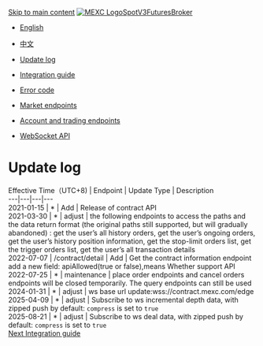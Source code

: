 [Skip to main content](https://www.mexc.com/api-docs/futures/update-log#__docusaurus_skipToContent_fallback)
[![MEXC Logo](https://www.mexc.com/api-docs-assets/img/mexc-logo.svg)](https://www.mexc.com/)[SpotV3](https://www.mexc.com/api-docs/spot-v3/introduction)[Futures](https://www.mexc.com/api-docs/futures/update-log)[Broker](https://www.mexc.com/api-docs/broker/mexc-broker-introduction)
[](https://www.mexc.com/api-docs/futures/update-log)

- [English](https://www.mexc.com/api-docs/futures/update-log)

- [中文](https://www.mexc.com/zh-MY/api-docs/futures/update-log)

- [Update log](https://www.mexc.com/api-docs/futures/update-log)

- [Integration guide](https://www.mexc.com/api-docs/futures/integration-guide)

- [Error code](https://www.mexc.com/api-docs/futures/error-code)

- [Market endpoints](https://www.mexc.com/api-docs/futures/market-endpoints)

- [Account and trading endpoints](https://www.mexc.com/api-docs/futures/account-and-trading-endpoints)

- [WebSocket API](https://www.mexc.com/api-docs/futures/websocket-api)

# Update log

Effective Time（UTC+8) | Endpoint | Update Type | Description\
---|---|---|---\
2021-01-15 | * | Add | Release of contract API\
2021-03-30 | * | adjust | the following endpoints to access the paths and the data return format (the original paths still supported, but will gradually abandoned) : get the user’s all history orders, get the user’s ongoing orders, get the user’s history position information, get the stop-limit orders list, get the trigger orders list, get the user’s all transaction details\
2022-07-07 | /contract/detail | Add | Get the contract information endpoint add a new field: apiAllowed(true or false),means Whether support API\
2022-07-25 | * | maintenance | place order endpoints and cancel orders endpoints will be closed temporarily. The query endpoints can still be used\
2024-01-31 | * | adjust | ws base url update:wss://contract.mexc.com/edge\
2025-04-09 | * | adjust | Subscribe to ws incremental depth data, with zipped push by default: `compress` is set to `true`\
2025-08-21 | * | adjust | Subscribe to ws deal data, with zipped push by default: `compress` is set to `true`\
[Next Integration guide](https://www.mexc.com/api-docs/futures/integration-guide)
